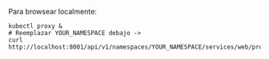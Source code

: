 Para browsear localmente:

    kubectl proxy &
    # Reemplazar YOUR_NAMESPACE debajo ->
    curl http://localhost:8001/api/v1/namespaces/YOUR_NAMESPACE/services/web/proxy/
